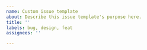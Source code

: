 ```yaml
---
name: Custom issue template
about: Describe this issue template's purpose here.
title: ''
labels: bug, design, feat
assignees: ''

---
```



